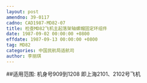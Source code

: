 ```yaml
---
layout: post
amendno: 39-0117
cadno: CAD1987-MD82-07
title: 检查MD82飞机主起落架轴螺帽固定环组件
date: 1987-09-02 00:00:00 +0800
effdate: 1987-09-13 00:00:00 +0800
tag: MD82
categories: 中国民航局适航司
author: 李丽琪
---
```


##适用范围:
机身号909到1208     即上海2101、2102号飞机

